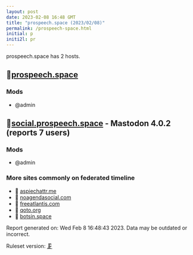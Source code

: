 ```yaml
---
layout: post
date: 2023-02-08 16:48 GMT
title: "prospeech.space (2023/02/08)"
permalink: /prospeech-space.html
initial: p
initi2l: pr
---
```


prospeech.space has 2 hosts.

## 💉[prospeech.space](https://prospeech.space)

### Mods
 * @admin

## 🐘[social.prospeech.space](https://social.prospeech.space) - Mastodon 4.0.2 (reports 7 users)

### Mods
 * @admin

### More sites commonly on federated timeline

* 🐘 [aspiechattr.me](/aspiechattr-me.html)
* 💉 [noagendasocial.com](/noagendasocial-com.html)
* 💉 [freeatlantis.com](/freeatlantis-com.html)
* 🐘 [qoto.org](/qoto-org.html)
* 🐘 [botsin.space](/botsin-space.html)

Report generated on: Wed Feb  8 16:48:43 2023. Data may be outdated or incorrect.

Ruleset version: [🗜](/version-clamp)
